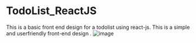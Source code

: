 # TodoList_ReactJS


This is a basic front end design for a todolist using react-js.
This is a simple and userfriendly front-end design .
![image](https://user-images.githubusercontent.com/87610106/206548127-4f413808-f302-4221-893b-4da05b7b7b5e.png)

